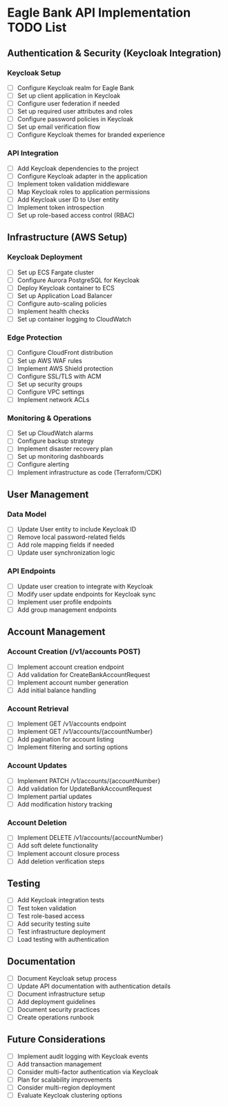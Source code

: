 # Eagle Bank API Implementation TODO List

## Authentication & Security (Keycloak Integration)
### Keycloak Setup
- [ ] Configure Keycloak realm for Eagle Bank
- [ ] Set up client application in Keycloak
- [ ] Configure user federation if needed
- [ ] Set up required user attributes and roles
- [ ] Configure password policies in Keycloak
- [ ] Set up email verification flow
- [ ] Configure Keycloak themes for branded experience

### API Integration
- [ ] Add Keycloak dependencies to the project
- [ ] Configure Keycloak adapter in the application
- [ ] Implement token validation middleware
- [ ] Map Keycloak roles to application permissions
- [ ] Add Keycloak user ID to User entity
- [ ] Implement token introspection
- [ ] Set up role-based access control (RBAC)

## Infrastructure (AWS Setup)
### Keycloak Deployment
- [ ] Set up ECS Fargate cluster
- [ ] Configure Aurora PostgreSQL for Keycloak
- [ ] Deploy Keycloak container to ECS
- [ ] Set up Application Load Balancer
- [ ] Configure auto-scaling policies
- [ ] Implement health checks
- [ ] Set up container logging to CloudWatch

### Edge Protection
- [ ] Configure CloudFront distribution
- [ ] Set up AWS WAF rules
- [ ] Implement AWS Shield protection
- [ ] Configure SSL/TLS with ACM
- [ ] Set up security groups
- [ ] Configure VPC settings
- [ ] Implement network ACLs

### Monitoring & Operations
- [ ] Set up CloudWatch alarms
- [ ] Configure backup strategy
- [ ] Implement disaster recovery plan
- [ ] Set up monitoring dashboards
- [ ] Configure alerting
- [ ] Implement infrastructure as code (Terraform/CDK)

## User Management
### Data Model
- [ ] Update User entity to include Keycloak ID
- [ ] Remove local password-related fields
- [ ] Add role mapping fields if needed
- [ ] Update user synchronization logic

### API Endpoints
- [ ] Update user creation to integrate with Keycloak
- [ ] Modify user update endpoints for Keycloak sync
- [ ] Implement user profile endpoints
- [ ] Add group management endpoints

## Account Management
### Account Creation (/v1/accounts POST)
- [ ] Implement account creation endpoint
- [ ] Add validation for CreateBankAccountRequest
- [ ] Implement account number generation
- [ ] Add initial balance handling

### Account Retrieval
- [ ] Implement GET /v1/accounts endpoint
- [ ] Implement GET /v1/accounts/{accountNumber}
- [ ] Add pagination for account listing
- [ ] Implement filtering and sorting options

### Account Updates
- [ ] Implement PATCH /v1/accounts/{accountNumber}
- [ ] Add validation for UpdateBankAccountRequest
- [ ] Implement partial updates
- [ ] Add modification history tracking

### Account Deletion
- [ ] Implement DELETE /v1/accounts/{accountNumber}
- [ ] Add soft delete functionality
- [ ] Implement account closure process
- [ ] Add deletion verification steps

## Testing
- [ ] Add Keycloak integration tests
- [ ] Test token validation
- [ ] Test role-based access
- [ ] Add security testing suite
- [ ] Test infrastructure deployment
- [ ] Load testing with authentication

## Documentation
- [ ] Document Keycloak setup process
- [ ] Update API documentation with authentication details
- [ ] Document infrastructure setup
- [ ] Add deployment guidelines
- [ ] Document security practices
- [ ] Create operations runbook

## Future Considerations
- [ ] Implement audit logging with Keycloak events
- [ ] Add transaction management
- [ ] Consider multi-factor authentication via Keycloak
- [ ] Plan for scalability improvements
- [ ] Consider multi-region deployment
- [ ] Evaluate Keycloak clustering options